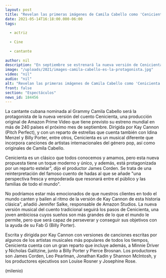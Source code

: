 ```yaml
---
layout: post
title: "Revelan las primeras imágenes de Camila Cabello como 'Cenicienta'; así luce"
date: 2021-05-14T16:18:00.000-06:00
tags:
  
  - actriz
  
  - Cine
  
  - cantante
  
author: nil
description: "En septiembre se estrenará la nueva versión de Cenicienta, protagonizada por Camila Cabello. A pocos meses del estreno se revelaron las primeras imágenes. "
image: "/uploads/2021/images-camila-cabello-es-la-protagonista.jpg"
video: "nil"
audio: "nil"
alt: "Revelan las primeras imágenes de Camila Cabello como 'Cenicienta'; así luce"
front: false
section: "Espectáculos"
news_id: 184456
---
```


La cantante cubana nominada al Grammy Camila Cabello será la protagonista de la nueva versión del cuento Cenicienta, una producción original de Amazon Prime Video que tiene previsto su estreno mundial en más de 240 países el próximo mes de septiembre. Dirigida por Kay Cannon (Pitch Perfect), y con un reparto de estrellas que cuenta también con Idina Menzel y Billy Porter, entre otros, Cenicienta es un musical diferente que incorpora canciones de artistas internacionales del género pop, así como originales de Camila Cabello. 

Cenicienta es un clásico que todos conocemos y amamos, pero esta nueva propuesta tiene un toque moderno y único, y además, está protagonizada por un reparto estelar", dijo el productor James Corden. Se trata de una reinterpretación del famoso cuento de hadas al que se añade "una perspectiva fresca y empoderada que resonará entre el público y las familias de todo el mundo". 

No podríamos estar más emocionados de que nuestros clientes en todo el mundo canten y bailen al ritmo de la versión de Kay Cannon de esta historia clásica", añadió Jennifer Salke, responsable de Amazon Studios. La nueva versión musical del cuento tradicional seguirá los pasos de Cenicienta, una joven ambiciosa cuyos sueños son más grandes de lo que el mundo le permite, pero que será capaz de perseverar y conseguir sus objetivos con la ayuda de su Fab G (Billy Porter).

Escrita y dirigida por Kay Cannon con versiones de canciones escritas por algunos de los artistas musicales más populares de todos los tiempos, Cenicienta cuenta con un gran reparto que incluye además, a Minnie Driver y Nicholas Galitzine, junto a Billy Porter y Pierce Brosnan. Los productores son James Corden, Leo Pearlman, Jonathan Kadin y Shannon McIntosh, y los productores ejecutivos son Louise Rosner y Josephine Rose. 

(milenio)